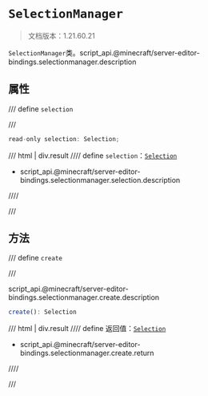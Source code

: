 # `SelectionManager`

> 文档版本：1.21.60.21

`SelectionManager`类。script_api.@minecraft/server-editor-bindings.selectionmanager.description

## 属性

/// define
`selection`


///

```js
read-only selection: Selection;
```

/// html | div.result
//// define
`selection`：[`Selection`](./selection.md)

- script_api.@minecraft/server-editor-bindings.selectionmanager.selection.description


////

///


## 方法

/// define
`create`


///

script_api.@minecraft/server-editor-bindings.selectionmanager.create.description

```js
create(): Selection
```

/// html | div.result
//// define
返回值：[`Selection`](./selection.md)

- script_api.@minecraft/server-editor-bindings.selectionmanager.create.return


////

///

